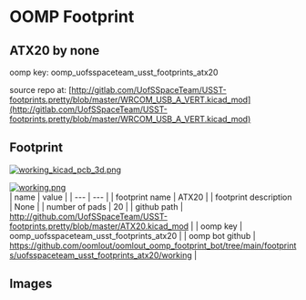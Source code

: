# OOMP Footprint  
## ATX20  by none  
  
oomp key: oomp_uofsspaceteam_usst_footprints_atx20  
  
source repo at: [http://gitlab.com/UofSSpaceTeam/USST-footprints.pretty/blob/master/WRCOM_USB_A_VERT.kicad_mod](http://gitlab.com/UofSSpaceTeam/USST-footprints.pretty/blob/master/WRCOM_USB_A_VERT.kicad_mod)  
## Footprint  
  
[![working_kicad_pcb_3d.png](working_kicad_pcb_3d_600.png)](working_kicad_pcb_3d.png)  
  
[![working.png](working_600.png)](working.png)  
| name | value | 
| --- | --- | 
| footprint name | ATX20 | 
| footprint description | None | 
| number of pads | 20 | 
| github path | http://github.com/UofSSpaceTeam/USST-footprints.pretty/blob/master/ATX20.kicad_mod | 
| oomp key | oomp_uofsspaceteam_usst_footprints_atx20 | 
| oomp bot github | https://github.com/oomlout/oomlout_oomp_footprint_bot/tree/main/footprints/uofsspaceteam_usst_footprints_atx20/working | 
## Images  
